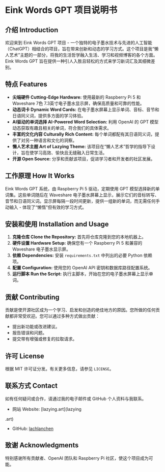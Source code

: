 # Eink Words GPT 项目说明书

## 介绍 Introduction

欢迎来到 Eink Words GPT 项目 - 一个独特的电子墨水技术与先进的人工智能（ChatGPT）相结合的项目，旨在带来创新和动态的学习方式。这个项目是我“懒人艺术”主题的一部分，将我的生活哲学融入生活、学习和视频博客的各个方面。Eink Words GPT 旨在提供一种引人入胜且轻松的方式来学习新词汇及其细微差别。

## 特点 Features

- **尖端硬件 Cutting-Edge Hardware:** 使用最新的 Raspberry Pi 5 和 Waveshare 7色 7.3英寸电子墨水显示屏，确保高质量和可靠的性能。
- **动态词卡 Dynamic Word Cards:** 在电子墨水屏幕上显示单词、音标、音节和日语同义词，提供多方面的学习体验。
- **AI驱动的单词选择 AI-Powered Word Selection:** 利用 OpenAI 的 GPT 模型动态获取有趣且相关的单词，符合我们的具体需求。
- **丰富的文化内容 Culturally Rich Content:** 每个单词都配有其日语同义词，提供了对另一种语言和文化的洞察。
- **懒人艺术主题 Art of Lazying Theme:** 该项目在“懒人艺术”哲学的指导下设计，旨在使学习高效、愉快且无缝融入日常生活。
- **开源 Open Source:** 分享和贡献该项目，促进学习者和开发者的社区发展。

## 工作原理 How It Works

Eink Words GPT 系统，由 Raspberry Pi 5 驱动，定期使用 GPT 模型选择新的单词集。这些单词随后在 Waveshare 电子墨水屏幕上显示，展示它们的音标转写、音节和日语同义词。显示屏每隔一段时间更新，提供一组新的单词，而无需任何手动输入 - 体现了“懒惰”但有效的学习方式。

## 安装和使用 Installation and Usage

1. **克隆仓库 Clone the Repository:** 首先将仓库克隆到您的本地机器上。
2. **硬件设置 Hardware Setup:** 确保您有一个 Raspberry Pi 5 和兼容的 Waveshare 电子墨水显示屏。
3. **依赖 Dependencies:** 安装 `requirements.txt` 中列出的必要 Python 依赖项。
4. **配置 Configuration:** 使用您的 OpenAI API 密钥和数据库路径配置系统。
5. **运行脚本 Run the Script:** 执行主脚本，开始在您的电子墨水屏幕上显示单词。

## 贡献 Contributing

贡献是使开源社区成为一个学习、启发和创造的绝佳地方的原因。您所做的任何贡献都非常受欢迎。您可以通过多种方式做出贡献：

- 提出新功能或改进建议。
- 报告错误和问题。
- 提交带有增强或修复的拉取请求。

## 许可 License

根据 MIT 许可证分发。有关更多信息，请参见 `LICENSE`。

## 联系方式 Contact

如有任何疑问或合作，请通过我的电子邮件或 GitHub 个人资料与我联系。

- 网站 Website: [lazying.art](lazying

.art)
- GitHub: [lachlanchen](https://github.com/lachlanchen)

## 致谢 Acknowledgments

特别感谢所有贡献者、OpenAI 团队和 Raspberry Pi 社区，使这个项目成为可能。

